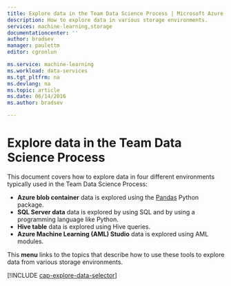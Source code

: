 ```yaml
---
title: Explore data in the Team Data Science Process | Microsoft Azure
description: How to explore data in various storage environments.
services: machine-learning,storage
documentationcenter: ''
author: bradsev
manager: paulettm
editor: cgronlun

ms.service: machine-learning
ms.workload: data-services
ms.tgt_pltfrm: na
ms.devlang: na
ms.topic: article
ms.date: 06/14/2016
ms.author: bradsev

---
```

# Explore data in the Team Data Science Process
This document covers how to explore data in four different environments typically used in the Team Data Science Process:

* **Azure blob container** data is explored using the [Pandas](http://pandas.pydata.org/) Python package.
* **SQL Server data** data is explored by using SQL and by using a programming language like Python.
* **Hive table** data is explored using Hive queries.
* **Azure Machine Learning (AML) Studio** data is explored using AML modules.

This **menu** links to the topics that describe how to use these tools to explore data from various storage environments. 

[!INCLUDE [cap-explore-data-selector](../../includes/cap-explore-data-selector.md)]

